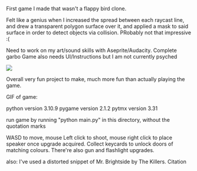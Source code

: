 
First game I made that wasn't a flappy bird clone. 

Felt like a genius when I increased the spread between each raycast line, and drew a transparent polygon surface over it, and applied a mask to said surface in order to detect objects via collision. PRobably not that impressive :(

Need to work on my art/sound skills with Aseprite/Audacity. Complete garbo
Game also needs UI/Instructions but I am not currently psyched

![](https://github.com/FrostyPi/CSCast-game/blob/main/cscast_gif.gif)

Overall very fun project to make, much more fun than actually playing the game. 



GIF of game:

python version 3.10.9
pygame version 2.1.2
pytmx version 3.31

run game by running "python main.py" in this directory, without the quotation marks

WASD to move, mouse Left click to shoot, mouse right click to place speaker once upgrade acquired. Collect keycards to unlock doors of matching colours. There're also gun and flashlight upgrades.

also: I've used a distorted snippet of Mr. Brightside by The Killers. Citation 



